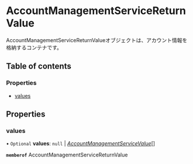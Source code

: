 # AccountManagementServiceReturnValue


<div lang=\"ja\">AccountManagementServiceReturnValueオブジェクトは、アカウント情報を格納するコンテナです。</div> 

## Table of contents

### Properties

- [values](accountmanagementservicereturnvalue.md#values)

## Properties

### values

• `Optional` **values**: ``null`` \| [*AccountManagementServiceValue*](accountmanagementservicevalue.md)[]

**`memberof`** AccountManagementServiceReturnValue
